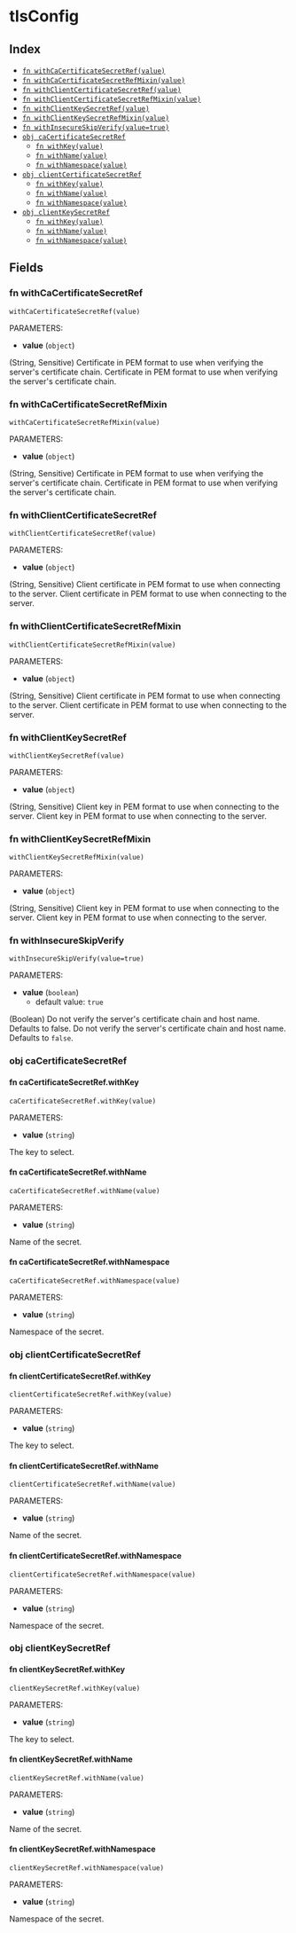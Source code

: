 # tlsConfig



## Index

* [`fn withCaCertificateSecretRef(value)`](#fn-withcacertificatesecretref)
* [`fn withCaCertificateSecretRefMixin(value)`](#fn-withcacertificatesecretrefmixin)
* [`fn withClientCertificateSecretRef(value)`](#fn-withclientcertificatesecretref)
* [`fn withClientCertificateSecretRefMixin(value)`](#fn-withclientcertificatesecretrefmixin)
* [`fn withClientKeySecretRef(value)`](#fn-withclientkeysecretref)
* [`fn withClientKeySecretRefMixin(value)`](#fn-withclientkeysecretrefmixin)
* [`fn withInsecureSkipVerify(value=true)`](#fn-withinsecureskipverify)
* [`obj caCertificateSecretRef`](#obj-cacertificatesecretref)
  * [`fn withKey(value)`](#fn-cacertificatesecretrefwithkey)
  * [`fn withName(value)`](#fn-cacertificatesecretrefwithname)
  * [`fn withNamespace(value)`](#fn-cacertificatesecretrefwithnamespace)
* [`obj clientCertificateSecretRef`](#obj-clientcertificatesecretref)
  * [`fn withKey(value)`](#fn-clientcertificatesecretrefwithkey)
  * [`fn withName(value)`](#fn-clientcertificatesecretrefwithname)
  * [`fn withNamespace(value)`](#fn-clientcertificatesecretrefwithnamespace)
* [`obj clientKeySecretRef`](#obj-clientkeysecretref)
  * [`fn withKey(value)`](#fn-clientkeysecretrefwithkey)
  * [`fn withName(value)`](#fn-clientkeysecretrefwithname)
  * [`fn withNamespace(value)`](#fn-clientkeysecretrefwithnamespace)

## Fields

### fn withCaCertificateSecretRef

```jsonnet
withCaCertificateSecretRef(value)
```

PARAMETERS:

* **value** (`object`)

(String, Sensitive) Certificate in PEM format to use when verifying the server's certificate chain.
Certificate in PEM format to use when verifying the server's certificate chain.
### fn withCaCertificateSecretRefMixin

```jsonnet
withCaCertificateSecretRefMixin(value)
```

PARAMETERS:

* **value** (`object`)

(String, Sensitive) Certificate in PEM format to use when verifying the server's certificate chain.
Certificate in PEM format to use when verifying the server's certificate chain.
### fn withClientCertificateSecretRef

```jsonnet
withClientCertificateSecretRef(value)
```

PARAMETERS:

* **value** (`object`)

(String, Sensitive) Client certificate in PEM format to use when connecting to the server.
Client certificate in PEM format to use when connecting to the server.
### fn withClientCertificateSecretRefMixin

```jsonnet
withClientCertificateSecretRefMixin(value)
```

PARAMETERS:

* **value** (`object`)

(String, Sensitive) Client certificate in PEM format to use when connecting to the server.
Client certificate in PEM format to use when connecting to the server.
### fn withClientKeySecretRef

```jsonnet
withClientKeySecretRef(value)
```

PARAMETERS:

* **value** (`object`)

(String, Sensitive) Client key in PEM format to use when connecting to the server.
Client key in PEM format to use when connecting to the server.
### fn withClientKeySecretRefMixin

```jsonnet
withClientKeySecretRefMixin(value)
```

PARAMETERS:

* **value** (`object`)

(String, Sensitive) Client key in PEM format to use when connecting to the server.
Client key in PEM format to use when connecting to the server.
### fn withInsecureSkipVerify

```jsonnet
withInsecureSkipVerify(value=true)
```

PARAMETERS:

* **value** (`boolean`)
   - default value: `true`

(Boolean) Do not verify the server's certificate chain and host name. Defaults to false.
Do not verify the server's certificate chain and host name. Defaults to `false`.
### obj caCertificateSecretRef


#### fn caCertificateSecretRef.withKey

```jsonnet
caCertificateSecretRef.withKey(value)
```

PARAMETERS:

* **value** (`string`)

The key to select.
#### fn caCertificateSecretRef.withName

```jsonnet
caCertificateSecretRef.withName(value)
```

PARAMETERS:

* **value** (`string`)

Name of the secret.
#### fn caCertificateSecretRef.withNamespace

```jsonnet
caCertificateSecretRef.withNamespace(value)
```

PARAMETERS:

* **value** (`string`)

Namespace of the secret.
### obj clientCertificateSecretRef


#### fn clientCertificateSecretRef.withKey

```jsonnet
clientCertificateSecretRef.withKey(value)
```

PARAMETERS:

* **value** (`string`)

The key to select.
#### fn clientCertificateSecretRef.withName

```jsonnet
clientCertificateSecretRef.withName(value)
```

PARAMETERS:

* **value** (`string`)

Name of the secret.
#### fn clientCertificateSecretRef.withNamespace

```jsonnet
clientCertificateSecretRef.withNamespace(value)
```

PARAMETERS:

* **value** (`string`)

Namespace of the secret.
### obj clientKeySecretRef


#### fn clientKeySecretRef.withKey

```jsonnet
clientKeySecretRef.withKey(value)
```

PARAMETERS:

* **value** (`string`)

The key to select.
#### fn clientKeySecretRef.withName

```jsonnet
clientKeySecretRef.withName(value)
```

PARAMETERS:

* **value** (`string`)

Name of the secret.
#### fn clientKeySecretRef.withNamespace

```jsonnet
clientKeySecretRef.withNamespace(value)
```

PARAMETERS:

* **value** (`string`)

Namespace of the secret.